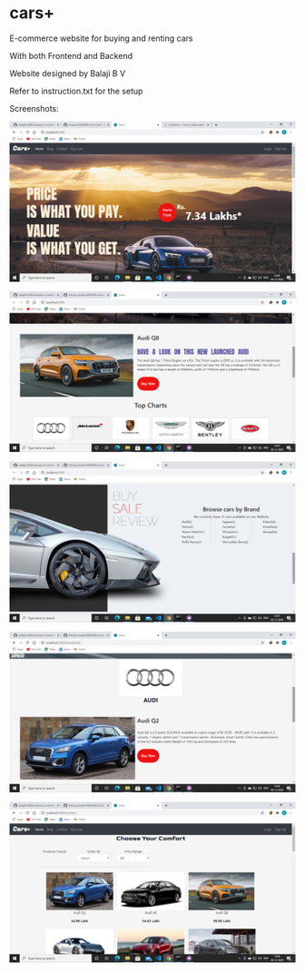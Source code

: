 # cars+
E-commerce website for buying and renting cars

With both Frontend and Backend

Website designed by 
Balaji B V  

Refer to instruction.txt for the setup

Screenshots:

![](/public/img/screenshots/Screenshot%20(1).png)

![](/public/img/screenshots/Screenshot%20(2).png)

![](/public/img/screenshots/Screenshot%20(3).png)

![](/public/img/screenshots/Screenshot%20(5).png)

![](/public/img/screenshots/Screenshot%20(6).png)

